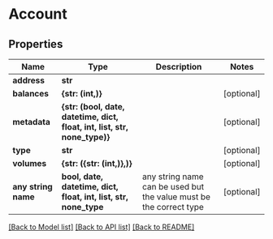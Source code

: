 # Account


## Properties
Name | Type | Description | Notes
------------ | ------------- | ------------- | -------------
**address** | **str** |  | 
**balances** | **{str: (int,)}** |  | [optional] 
**metadata** | **{str: (bool, date, datetime, dict, float, int, list, str, none_type)}** |  | [optional] 
**type** | **str** |  | [optional] 
**volumes** | **{str: ({str: (int,)},)}** |  | [optional] 
**any string name** | **bool, date, datetime, dict, float, int, list, str, none_type** | any string name can be used but the value must be the correct type | [optional]

[[Back to Model list]](../README.md#documentation-for-models) [[Back to API list]](../README.md#documentation-for-api-endpoints) [[Back to README]](../README.md)


